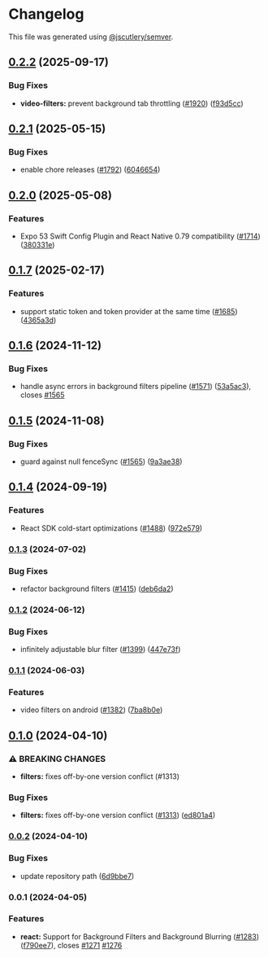 # Changelog

This file was generated using [@jscutlery/semver](https://github.com/jscutlery/semver).

## [0.2.2](https://github.com/GetStream/stream-video-js/compare/@stream-io/video-filters-web-0.2.1...@stream-io/video-filters-web-0.2.2) (2025-09-17)

### Bug Fixes

- **video-filters:** prevent background tab throttling ([#1920](https://github.com/GetStream/stream-video-js/issues/1920)) ([f93d5cc](https://github.com/GetStream/stream-video-js/commit/f93d5cc5785957c7f181fcaf689ec366df9e646b))

## [0.2.1](https://github.com/GetStream/stream-video-js/compare/@stream-io/video-filters-web-0.2.0...@stream-io/video-filters-web-0.2.1) (2025-05-15)

### Bug Fixes

- enable chore releases ([#1792](https://github.com/GetStream/stream-video-js/issues/1792)) ([6046654](https://github.com/GetStream/stream-video-js/commit/6046654fe19505a1c115a4fb838759d010540614))

## [0.2.0](https://github.com/GetStream/stream-video-js/compare/@stream-io/video-filters-web-0.1.7...@stream-io/video-filters-web-0.2.0) (2025-05-08)

### Features

- Expo 53 Swift Config Plugin and React Native 0.79 compatibility ([#1714](https://github.com/GetStream/stream-video-js/issues/1714)) ([380331e](https://github.com/GetStream/stream-video-js/commit/380331e11fd6182c3111413aa25689a669dd3c9c))

## [0.1.7](https://github.com/GetStream/stream-video-js/compare/@stream-io/video-filters-web-0.1.6...@stream-io/video-filters-web-0.1.7) (2025-02-17)

### Features

- support static token and token provider at the same time ([#1685](https://github.com/GetStream/stream-video-js/issues/1685)) ([4365a3d](https://github.com/GetStream/stream-video-js/commit/4365a3dd0a14c98041982bde8be21258b8cfd571))

## [0.1.6](https://github.com/GetStream/stream-video-js/compare/@stream-io/video-filters-web-0.1.5...@stream-io/video-filters-web-0.1.6) (2024-11-12)

### Bug Fixes

- handle async errors in background filters pipeline ([#1571](https://github.com/GetStream/stream-video-js/issues/1571)) ([53a5ac3](https://github.com/GetStream/stream-video-js/commit/53a5ac3691a6fe71a0b7b6695aa6c0ffaa01d3ec)), closes [#1565](https://github.com/GetStream/stream-video-js/issues/1565)

## [0.1.5](https://github.com/GetStream/stream-video-js/compare/@stream-io/video-filters-web-0.1.4...@stream-io/video-filters-web-0.1.5) (2024-11-08)

### Bug Fixes

- guard against null fenceSync ([#1565](https://github.com/GetStream/stream-video-js/issues/1565)) ([9a3ae38](https://github.com/GetStream/stream-video-js/commit/9a3ae385ebed5b7fd44855ed2a7b7fc01ac53792))

## [0.1.4](https://github.com/GetStream/stream-video-js/compare/@stream-io/video-filters-web-0.1.3...@stream-io/video-filters-web-0.1.4) (2024-09-19)

### Features

- React SDK cold-start optimizations ([#1488](https://github.com/GetStream/stream-video-js/issues/1488)) ([972e579](https://github.com/GetStream/stream-video-js/commit/972e5792b5a131a212b1031ade76dcb383897a46))

### [0.1.3](https://github.com/GetStream/stream-video-js/compare/@stream-io/video-filters-web-0.1.2...@stream-io/video-filters-web-0.1.3) (2024-07-02)

### Bug Fixes

- refactor background filters ([#1415](https://github.com/GetStream/stream-video-js/issues/1415)) ([deb6da2](https://github.com/GetStream/stream-video-js/commit/deb6da238f541c733451e84b198434671da8dceb))

### [0.1.2](https://github.com/GetStream/stream-video-js/compare/@stream-io/video-filters-web-0.1.1...@stream-io/video-filters-web-0.1.2) (2024-06-12)

### Bug Fixes

- infinitely adjustable blur filter ([#1399](https://github.com/GetStream/stream-video-js/issues/1399)) ([447e73f](https://github.com/GetStream/stream-video-js/commit/447e73f2363142a0c1b43d05f848400950ecf697))

### [0.1.1](https://github.com/GetStream/stream-video-js/compare/@stream-io/video-filters-web-0.1.0...@stream-io/video-filters-web-0.1.1) (2024-06-03)

### Features

- video filters on android ([#1382](https://github.com/GetStream/stream-video-js/issues/1382)) ([7ba8b0e](https://github.com/GetStream/stream-video-js/commit/7ba8b0e3b444869d38aae1a045dffb05444643f5))

## [0.1.0](https://github.com/GetStream/stream-video-js/compare/@stream-io/video-filters-web-0.0.2...@stream-io/video-filters-web-0.1.0) (2024-04-10)

### ⚠ BREAKING CHANGES

- **filters:** fixes off-by-one version conflict (#1313)

### Bug Fixes

- **filters:** fixes off-by-one version conflict ([#1313](https://github.com/GetStream/stream-video-js/issues/1313)) ([ed801a4](https://github.com/GetStream/stream-video-js/commit/ed801a4275b12165bfd57fe583d39912a27305ee))

### [0.0.2](https://github.com/GetStream/stream-video-js/compare/@stream-io/video-filters-web-0.0.1...@stream-io/video-filters-web-0.0.2) (2024-04-10)

### Bug Fixes

- update repository path ([6d9bbe7](https://github.com/GetStream/stream-video-js/commit/6d9bbe7b3d4bcbf69f3a5faab4543c8ce8d985cd))

### 0.0.1 (2024-04-05)

### Features

- **react:** Support for Background Filters and Background Blurring ([#1283](https://github.com/GetStream/stream-video-js/issues/1283)) ([f790ee7](https://github.com/GetStream/stream-video-js/commit/f790ee78c20fb0f5266e429a777d8bb7ef158c83)), closes [#1271](https://github.com/GetStream/stream-video-js/issues/1271) [#1276](https://github.com/GetStream/stream-video-js/issues/1276)
